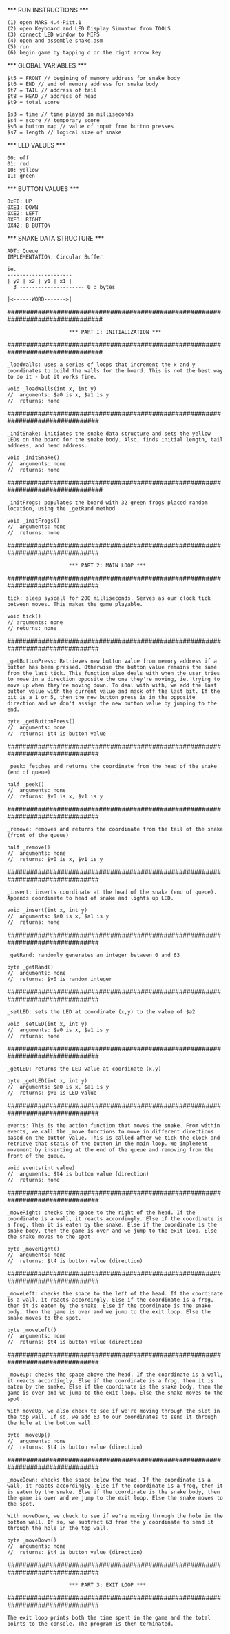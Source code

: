  *** RUN INSTRUCTIONS ***

	(1) open MARS 4.4-Pitt.1
	(2) open Keyboard and LED Display Simuator from TOOLS 
	(3) connect LED window to MIPS
	(4) open and assemble snake.asm
	(5) run
	(6) begin game by tapping d or the right arrow key

 *** GLOBAL VARIABLES ***

	$t5 = FRONT // begining of memory address for snake body 
	$t6 = END // end of memory address for snake body 
	$t7 = TAIL // address of tail
	$t8 = HEAD // address of head
	$t9 = total score 
	
	$s3 = time // time played in milliseconds
	$s4 = score // temporary score
	$s6 = button map // value of input from button presses
	$s7 = length // logical size of snake
	
 *** LED VALUES ***

	00: off
	01: red
	10: yellow
	11: green

 *** BUTTON VALUES ***
 
	0xE0: UP 
	0XE1: DOWN 
	0XE2: LEFT
	0XE3: RIGHT 
	0X42: B BUTTON
	
 *** SNAKE DATA STRUCTURE ***
 
	ADT: Queue
	IMPLEMENTATION: Circular Buffer
	
	ie.
	---------------------
	| y2 | x2 | y1 | x1 |
      3 --------------------- 0 : bytes
	
	|<------WORD------->|
	
	
	
#################################################################################
	
						*** PART I: INITIALIZATION ***

#################################################################################

	_loadWalls: uses a series of loops that increment the x and y coordinates to build the walls for the board. This is not the best way to do it - but it works fine.
	
	void _loadWalls(int x, int y)
	//	arguments: $a0 is x, $a1 is y
	//	returns: none
	
################################################################################

	_initSnake: initiates the snake data structure and sets the yellow LEDs on the board for the snake body. Also, finds initial length, tail address, and head address.
	
	void _initSnake()
	//	arguments: none
	//	returns: none
	
#################################################################################

	_initFrogs: populates the board with 32 green frogs placed random location, using the _getRand method
	
	void _initFrogs()
	//	arguments: none
	//	returns: none
	
################################################################################

						*** PART 2: MAIN LOOP ***
 
################################################################################

	tick: sleep syscall for 200 milliseconds. Serves as our clock tick between moves. This makes the game playable.

	void tick()
	// arguments: none
	// returns: none
	
################################################################################

	_getButtonPress: Retrieves new button value from memory address if a button has been pressed. Otherwise the button value remains the same from the last tick. This function also deals with when the user tries to move in a direction opposite the one they're moving, ie. trying to move up when they're moving down. To deal with with, we add the last button value with the current value and mask off the last bit. If the bit is a 1 or 5, then the new button press is in the opposite direction and we don't assign the new button value by jumping to the end.
	
	byte _getButtonPress()
	//	arguments: none
	//	returns: $t4 is button value
	
################################################################################

	_peek: fetches and returns the coordinate from the head of the snake (end of queue)
	
	half _peek()
	//	arguments: none
	//	returns: $v0 is x, $v1 is y
	
################################################################################

	_remove: removes and returns the coordinate from the tail of the snake (front of the queue)
	
	half _remove()
	//	arguments: none
	//	returns: $v0 is x, $v1 is y
	
################################################################################

	_insert: inserts coordinate at the head of the snake (end of queue). Appends coordinate to head of snake and lights up LED.
	
	void _insert(int x, int y)
	//	arguments: $a0 is x, $a1 is y
	//	returns: none
	
################################################################################

	_getRand: randomly generates an integer between 0 and 63
	
	byte _getRand()
	//	arguments: none
	//	returns: $v0 is random integer
	
################################################################################

	_setLED: sets the LED at coordinate (x,y) to the value of $a2
	
	void _setLED(int x, int y)
	//	arguments: $a0 is x, $a1 is y
	//	returns: none
	
################################################################################

	_getLED: returns the LED value at coordinate (x,y)
	
	byte _getLED(int x, int y)
	//	arguments: $a0 is x, $a1 is y
	//	returns: $v0 is LED value
	
################################################################################

	events: This is the action function that moves the snake. From within events, we call the _move functions to move in different directions based on the button value. This is called after we tick the clock and retrieve that status of the button in the main loop. We implement movement by inserting at the end of the queue and removing from the front of the queue.
	
	void events(int value)
	//	arguments: $t4 is button value (direction)
	//	returns: none
	
################################################################################

	_moveRight: checks the space to the right of the head. If the coordinate is a wall, it reacts accordingly. Else if the coordinate is a frog, then it is eaten by the snake. Else if the coordinate is the snake body, then the game is over and we jump to the exit loop. Else the snake moves to the spot.
	
	byte _moveRight()
	//	arguments: none
	//	returns: $t4 is button value (direction)
	
################################################################################

	_moveLeft: checks the space to the left of the head. If the coordinate is a wall, it reacts accordingly. Else if the coordinate is a frog, then it is eaten by the snake. Else if the coordinate is the snake body, then the game is over and we jump to the exit loop. Else the snake moves to the spot.
	
	byte _moveLeft()
	//	arguments: none
	//	returns: $t4 is button value (direction)
	
################################################################################

	_moveUp: checks the space above the head. If the coordinate is a wall, it reacts accordingly. Else if the coordinate is a frog, then it is eaten by the snake. Else if the coordinate is the snake body, then the game is over and we jump to the exit loop. Else the snake moves to the spot.
	
	With moveUp, we also check to see if we're moving through the slot in the top wall. If so, we add 63 to our coordinates to send it through the hole at the bottom wall.
	
	byte _moveUp()
	//	arguments: none
	//	returns: $t4 is button value (direction)
	
################################################################################

	_moveDown: checks the space below the head. If the coordinate is a wall, it reacts accordingly. Else if the coordinate is a frog, then it is eaten by the snake. Else if the coordinate is the snake body, then the game is over and we jump to the exit loop. Else the snake moves to the spot.
	
	With moveDown, we check to see if we're moving through the hole in the bottom wall. If so, we subtract 63 from the y coordinate to send it through the hole in the top wall.
	
	byte _moveDown()
	//	arguments: none
	//	returns: $t4 is button value (direction)
	
################################################################################

						*** PART 3: EXIT LOOP ***
 
################################################################################

	The exit loop prints both the time spent in the game and the total points to the console. The program is then terminated.

